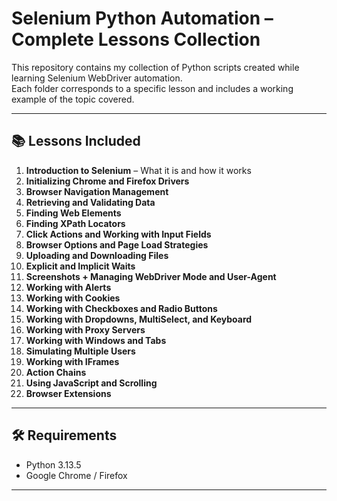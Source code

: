 # Selenium Python Automation – Complete Lessons Collection

This repository contains my collection of Python scripts created while learning Selenium WebDriver automation.  
Each folder corresponds to a specific lesson and includes a working example of the topic covered.

---

## 📚 Lessons Included

1. **Introduction to Selenium** – What it is and how it works  
2. **Initializing Chrome and Firefox Drivers**  
3. **Browser Navigation Management**  
4. **Retrieving and Validating Data**  
5. **Finding Web Elements**  
6. **Finding XPath Locators**  
7. **Click Actions and Working with Input Fields**  
8. **Browser Options and Page Load Strategies**  
9. **Uploading and Downloading Files**  
10. **Explicit and Implicit Waits**  
11. **Screenshots + Managing WebDriver Mode and User-Agent**  
12. **Working with Alerts**  
13. **Working with Cookies**  
14. **Working with Checkboxes and Radio Buttons**  
15. **Working with Dropdowns, MultiSelect, and Keyboard**  
16. **Working with Proxy Servers**  
17. **Working with Windows and Tabs**  
18. **Simulating Multiple Users**  
19. **Working with IFrames**  
20. **Action Chains**  
21. **Using JavaScript and Scrolling**  
22. **Browser Extensions**

---

## 🛠 Requirements

- Python 3.13.5
- Google Chrome / Firefox

---
